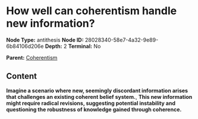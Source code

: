 # How well can coherentism handle new information?

**Node Type:** antithesis
**Node ID:** 28028340-58e7-4a32-9e89-6b84106d206e
**Depth:** 2
**Terminal:** No

**Parent:** [Coherentism](coherentism.md)

## Content

**Imagine a scenario where new, seemingly discordant information arises that challenges an existing coherent belief system.**, **This new information might require radical revisions, suggesting potential instability and questioning the robustness of knowledge gained through coherence.**
